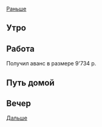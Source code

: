 [Раньше](2021.02.19.md)  
## Утро
## Работа
Получил аванс в размере 9'734 р.
## Путь домой
## Вечер
[Дальше](2021.02.26.md)
